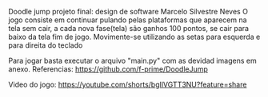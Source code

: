 Doodle jump
projeto final: design de software
Marcelo Silvestre Neves
O jogo consiste em continuar pulando pelas plataformas que aparecem na tela sem cair, a cada nova fase(tela) são ganhos 100 pontos, se cair para baixo da tela fim de jogo. Movimente-se utilizando as setas para esquerda e para direita do teclado

Para jogar basta executar o arquivo "main.py" com as devidad imagens em anexo.
Referencias:
https://github.com/f-prime/DoodleJump

Video do jogo:
https://youtube.com/shorts/bgIlVGTT3NU?feature=share
